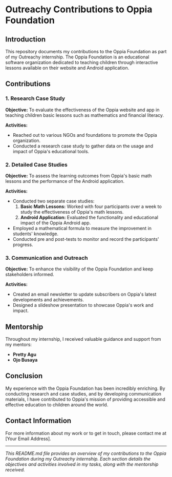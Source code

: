 # Outreachy Contributions to Oppia Foundation

## Introduction
This repository documents my contributions to the Oppia Foundation as part of my Outreachy internship. The Oppia Foundation is an educational software organization dedicated to teaching children through interactive lessons available on their website and Android application.

## Contributions

### 1. Research Case Study
**Objective:** To evaluate the effectiveness of the Oppia website and app in teaching children basic lessons such as mathematics and financial literacy.

**Activities:**
- Reached out to various NGOs and foundations to promote the Oppia organization.
- Conducted a research case study to gather data on the usage and impact of Oppia's educational tools.

### 2. Detailed Case Studies
**Objective:** To assess the learning outcomes from Oppia's basic math lessons and the performance of the Android application.

**Activities:**
- Conducted two separate case studies:
  1. **Basic Math Lessons:** Worked with four participants over a week to study the effectiveness of Oppia's math lessons.
  2. **Android Application:** Evaluated the functionality and educational impact of the Oppia Android app.
- Employed a mathematical formula to measure the improvement in students' knowledge.
- Conducted pre and post-tests to monitor and record the participants' progress.

### 3. Communication and Outreach
**Objective:** To enhance the visibility of the Oppia Foundation and keep stakeholders informed.

**Activities:**
- Created an email newsletter to update subscribers on Oppia's latest developments and achievements.
- Designed a slideshow presentation to showcase Oppia's work and impact.

## Mentorship
Throughout my internship, I received valuable guidance and support from my mentors:
- **Pretty Agu**
- **Ojo Busaya**

## Conclusion
My experience with the Oppia Foundation has been incredibly enriching. By conducting research and case studies, and by developing communication materials, I have contributed to Oppia's mission of providing accessible and effective education to children around the world.

## Contact Information
For more information about my work or to get in touch, please contact me at [Your Email Address].

---

*This README.md file provides an overview of my contributions to the Oppia Foundation during my Outreachy internship. Each section details the objectives and activities involved in my tasks, along with the mentorship received.*
